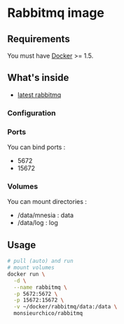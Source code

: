 # Rabbitmq image

## Requirements

You must have [Docker](https://www.docker.com/) >= 1.5.

## What's inside

* [latest rabbitmq](http://www.rabbitmq.com/download.html)

### Configuration

### Ports

You can bind ports :

* 5672
* 15672

### Volumes

You can mount directories :

* /data/mnesia : data
* /data/log : log

## Usage

```bash
# pull (auto) and run
# mount volumes
docker run \
  -d \
  --name rabbitmq \
  -p 5672:5672 \
  -p 15672:15672 \
  -v ~/docker/rabbitmq/data:/data \
  monsieurchico/rabbitmq
```
